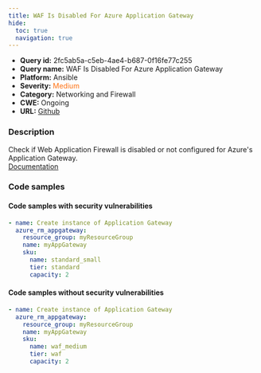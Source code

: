 ```yaml
---
title: WAF Is Disabled For Azure Application Gateway
hide:
  toc: true
  navigation: true
---
```


<style>
  .highlight .hll {
    background-color: #ff171742;
  }
  .md-content {
    max-width: 1100px;
    margin: 0 auto;
  }
</style>

-   **Query id:** 2fc5ab5a-c5eb-4ae4-b687-0f16fe77c255
-   **Query name:** WAF Is Disabled For Azure Application Gateway
-   **Platform:** Ansible
-   **Severity:** <span style="color:#ff7213">Medium</span>
-   **Category:** Networking and Firewall
-   **CWE:** Ongoing
-   **URL:** [Github](https://github.com/Checkmarx/kics/tree/master/assets/queries/ansible/azure/waf_is_disabled_for_azure_application_gateway)

### Description
Check if Web Application Firewall is disabled or not configured for Azure's Application Gateway.<br>
[Documentation](https://docs.ansible.com/ansible/latest/collections/azure/azcollection/azure_rm_appgateway_module.html)

### Code samples
#### Code samples with security vulnerabilities
```yaml title="Positive test num. 1 - yaml file" hl_lines="7"
- name: Create instance of Application Gateway
  azure_rm_appgateway:
    resource_group: myResourceGroup
    name: myAppGateway
    sku:
      name: standard_small
      tier: standard
      capacity: 2

```


#### Code samples without security vulnerabilities
```yaml title="Negative test num. 1 - yaml file"
- name: Create instance of Application Gateway
  azure_rm_appgateway:
    resource_group: myResourceGroup
    name: myAppGateway
    sku:
      name: waf_medium
      tier: waf
      capacity: 2

```
